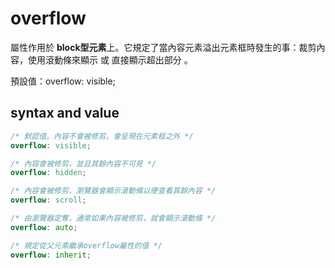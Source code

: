 # overflow

屬性作用於 **block型元素**上。它規定了當內容元素溢出元素框時發生的事：裁剪內容，使用滾動條來顯示 或 直接顯示超出部分 。

預設值：overflow: visible;

## syntax and value

```scss
/* 默認值。內容不會被修剪，會呈現在元素框之外 */
overflow: visible;

/* 內容會被修剪，並且其餘內容不可見 */
overflow: hidden;

/* 內容會被修剪，瀏覽器會顯示滾動條以便查看其餘內容 */
overflow: scroll;

/* 由瀏覽器定奪，通常如果內容被修剪，就會顯示滾動條 */
overflow: auto;

/* 規定從父元素繼承overflow屬性的值 */
overflow: inherit;
```



## 







